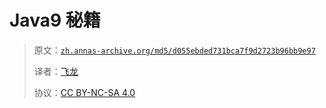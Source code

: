 # Java9 秘籍

> 原文：[`zh.annas-archive.org/md5/d055ebded731bca7f9d2723b96bb9e97`](https://zh.annas-archive.org/md5/d055ebded731bca7f9d2723b96bb9e97)
> 
> 译者：[飞龙](https://github.com/wizardforcel)
> 
> 协议：[CC BY-NC-SA 4.0](http://creativecommons.org/licenses/by-nc-sa/4.0/)
